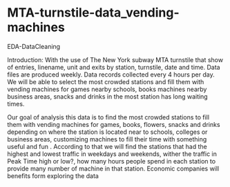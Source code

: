 # MTA-turnstile-data_vending-machines
EDA-DataCleaning

Introduction:
With the use of The New York subway MTA turnstile that show of entries, linename, unit and exits by station, turnstile, date and time. Data files are produced weekly. Data records collected every 4 hours per day. We will be able to select the most crowded stations and fill them with vending machines for games nearby schools, books machines nearby business areas, snacks and drinks in the most station has long waiting times.


Our goal of analysis this data is to find the most crowded stations to fill them with vending machines for games, books, flowers, snacks and drinks depending on where the station is located near to schools, colleges or business areas, customizing machines to fill their time with something useful and fun . According to that we will find the stations that had the highest and lowest traffic in weekdays and weekends, wither the traffic in Peak Time high or low?, how many hours people spend in each station to provide many number of machine in that station. Economic companies will benefits form exploring the data
